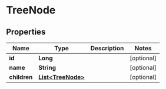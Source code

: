 

# TreeNode


## Properties

Name | Type | Description | Notes
------------ | ------------- | ------------- | -------------
**id** | **Long** |  |  [optional]
**name** | **String** |  |  [optional]
**children** | [**List&lt;TreeNode&gt;**](TreeNode.md) |  |  [optional]



